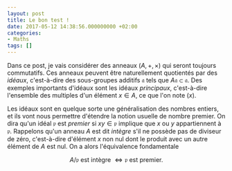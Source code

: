 ```yaml
---
layout: post
title: Le bon test !
date: 2017-05-12 14:38:56.000000000 +02:00
categories:
- Maths
tags: []
---
```




Dans ce post, je vais considérer des anneaux $(A,+,\times)$ qui seront toujours commutatifs. Ces anneaux peuvent être naturellement quotientés par des *idéaux*, c'est-à-dire des sous-groupes additifs $\mathfrak{a}$ tels que $A \mathfrak{a} \subset \mathfrak{a}$. Des exemples importants d'idéaux sont les idéaux *principaux*, c'est-à-dire l'ensemble des multiples d'un élément $x \in A$, ce que l'on note $(x)$.

Les idéaux sont en quelque sorte une généralisation des nombres entiers, et ils vont nous permettre d'étendre la notion usuelle de nombre premier. On dira qu'un idéal $\mathfrak{p}$ est *premier* si $xy \in \mathfrak{p}$ implique que $x$ ou $y$ appartiennent à $\mathfrak{p}$. Rappelons qu'un anneau $A$ est dit *intègre* s'il ne possède pas de diviseur de zéro, c'est-à-dire d'élément $x$ non nul dont le produit avec un autre élément de $A$ est nul. On a alors l'équivalence fondamentale

$$A / \mathfrak{p} \textrm{ est intègre } \Leftrightarrow \mathfrak{p} \textrm{ est premier.}$$
